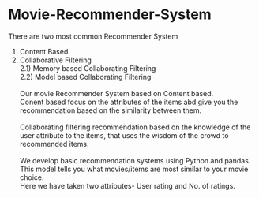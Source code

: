 # Movie-Recommender-System
There are two most common Recommender System
1) Content Based
2) Collaborative Filtering\
  2.1) Memory based Collaborating Filtering\
  2.2) Model based Collaborating Filtering\
\
Our movie Recommender System based on Content based.\
Conent based focus on the attributes of the items abd give you the recommendation based on the similarity between them.\
\
Collaborating filtering recommendation based on the knowledge of the user attribute to the items, that uses the wisdom of the crowd to recommended items.\
\
We develop basic recommendation systems using Python and pandas.\
This model tells you what movies/items are most similar to your movie choice. \
Here we have taken two attributes- User rating and No. of ratings.
